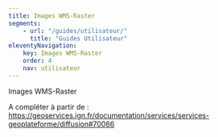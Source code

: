 ```yaml
---
title: Images WMS-Raster
segments:
    - url: "/guides/utilisateur/"
      title: "Guides Utilisateur"
eleventyNavigation:
    key: Images WMS-Raster
    order: 4
    nav: utilisateur
---
```


Images WMS-Raster

A compléter à partir de : https://geoservices.ign.fr/documentation/services/services-geoplateforme/diffusion#70066
